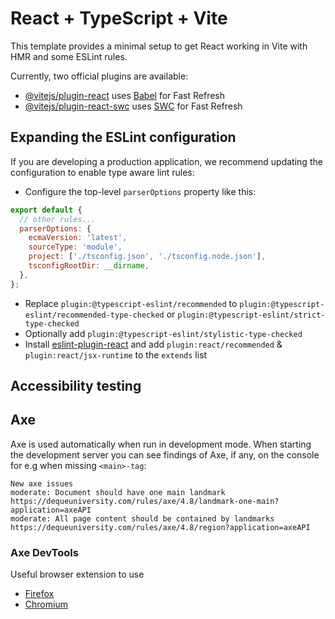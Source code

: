 # React + TypeScript + Vite

This template provides a minimal setup to get React working in Vite with HMR and some ESLint rules.

Currently, two official plugins are available:

- [@vitejs/plugin-react](https://github.com/vitejs/vite-plugin-react/blob/main/packages/plugin-react/README.md) uses [Babel](https://babeljs.io/) for Fast Refresh
- [@vitejs/plugin-react-swc](https://github.com/vitejs/vite-plugin-react-swc) uses [SWC](https://swc.rs/) for Fast Refresh

## Expanding the ESLint configuration

If you are developing a production application, we recommend updating the configuration to enable type aware lint rules:

- Configure the top-level `parserOptions` property like this:

```js
export default {
  // other rules...
  parserOptions: {
    ecmaVersion: 'latest',
    sourceType: 'module',
    project: ['./tsconfig.json', './tsconfig.node.json'],
    tsconfigRootDir: __dirname,
  },
};
```

- Replace `plugin:@typescript-eslint/recommended` to `plugin:@typescript-eslint/recommended-type-checked` or `plugin:@typescript-eslint/strict-type-checked`
- Optionally add `plugin:@typescript-eslint/stylistic-type-checked`
- Install [eslint-plugin-react](https://github.com/jsx-eslint/eslint-plugin-react) and add `plugin:react/recommended` & `plugin:react/jsx-runtime` to the `extends` list


## Accessibility testing

## Axe

Axe is used automatically when run in development mode.
When starting the development server you can see findings of Axe, if any, on the console for e.g when missing `<main>-tag`:

```
New axe issues
moderate: Document should have one main landmark https://dequeuniversity.com/rules/axe/4.8/landmark-one-main?application=axeAPI
moderate: All page content should be contained by landmarks https://dequeuniversity.com/rules/axe/4.8/region?application=axeAPI
```

### Axe DevTools 

Useful browser extension to use

* [Firefox](https://addons.mozilla.org/en-US/firefox/addon/axe-devtools/)
* [Chromium](https://chromewebstore.google.com/detail/axe-devtools-web-accessib/lhdoppojpmngadmnindnejefpokejbdd)
